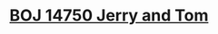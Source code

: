 # [BOJ 14750 Jerry and Tom](https://www.acmicpc.net/problem/14750)
<!--tags: flow, geom, line segment intersection check-->
